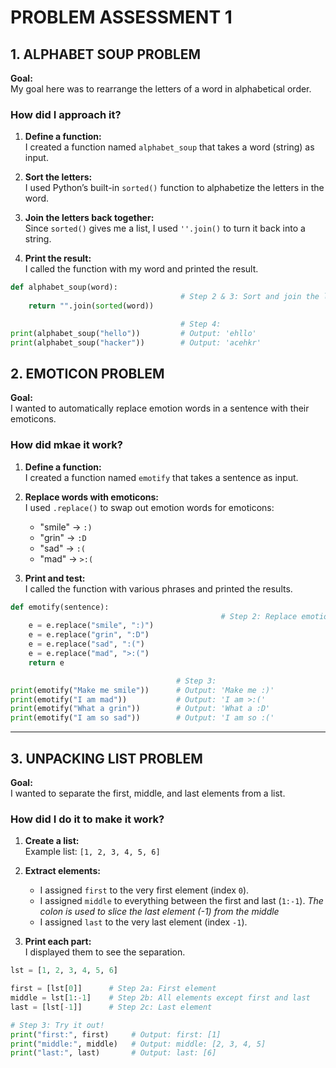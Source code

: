 # PROBLEM ASSESSMENT 1

## 1. ALPHABET SOUP PROBLEM

**Goal:**  
My goal here was to rearrange the letters of a word in alphabetical order.

### How did I approach it?

1. **Define a function:**  
   I created a function named `alphabet_soup` that takes a word (string) as input.

2. **Sort the letters:**  
   I used Python’s built-in `sorted()` function to alphabetize the letters in the word.

3. **Join the letters back together:**  
  Since `sorted()` gives me a list, I used `''.join()` to turn it back into a string.

4. **Print the result:**  
  I called the function with my word and printed the result.

```python
def alphabet_soup(word):
                                      # Step 2 & 3: Sort and join the letters
    return "".join(sorted(word))

                                      # Step 4:
print(alphabet_soup("hello"))         # Output: 'ehllo'
print(alphabet_soup("hacker"))        # Output: 'acehkr'
```

## 2. EMOTICON PROBLEM

**Goal:**  
I wanted to automatically replace emotion words in a sentence with their emoticons.

### How did mkae it work?

1. **Define a function:**  
   I created a function named `emotify` that takes a sentence as input.

2. **Replace words with emoticons:**  
   I used `.replace()` to swap out emotion words for emoticons:
   - "smile" → `:)`
   - "grin"  → `:D`
   - "sad"   → `:(`
   - "mad"   → `>:(`

3. **Print and test:**  
   I called the function with various phrases and printed the results.

```python
def emotify(sentence):
                                               # Step 2: Replace emotion words with emoticons
    e = e.replace("smile", ":)")
    e = e.replace("grin", ":D")
    e = e.replace("sad", ":(")
    e = e.replace("mad", ">:(")
    return e

                                     # Step 3:
print(emotify("Make me smile"))      # Output: 'Make me :)'
print(emotify("I am mad"))           # Output: 'I am >:('
print(emotify("What a grin"))        # Output: 'What a :D'
print(emotify("I am so sad"))        # Output: 'I am so :('
```
---

## 3. UNPACKING LIST PROBLEM

**Goal:**  
I wanted to separate the first, middle, and last elements from a list.

### How did I do it to make it work?

1. **Create a list:**  
   Example list: `[1, 2, 3, 4, 5, 6]`

2. **Extract elements:**
   - I assigned `first` to the very first element (index `0`).
   - I assigned `middle` to everything between the first and last (`1:-1`). *The colon is used to slice the last element (-1) from the middle*
   - I assigned `last` to the very last element (index `-1`).
   
3. **Print each part:**  
   I displayed them to see the separation.

```python
lst = [1, 2, 3, 4, 5, 6]

first = [lst[0]]      # Step 2a: First element
middle = lst[1:-1]    # Step 2b: All elements except first and last
last = [lst[-1]]      # Step 2c: Last element

# Step 3: Try it out!
print("first:", first)     # Output: first: [1]
print("middle:", middle)   # Output: middle: [2, 3, 4, 5]
print("last:", last)       # Output: last: [6]
```
